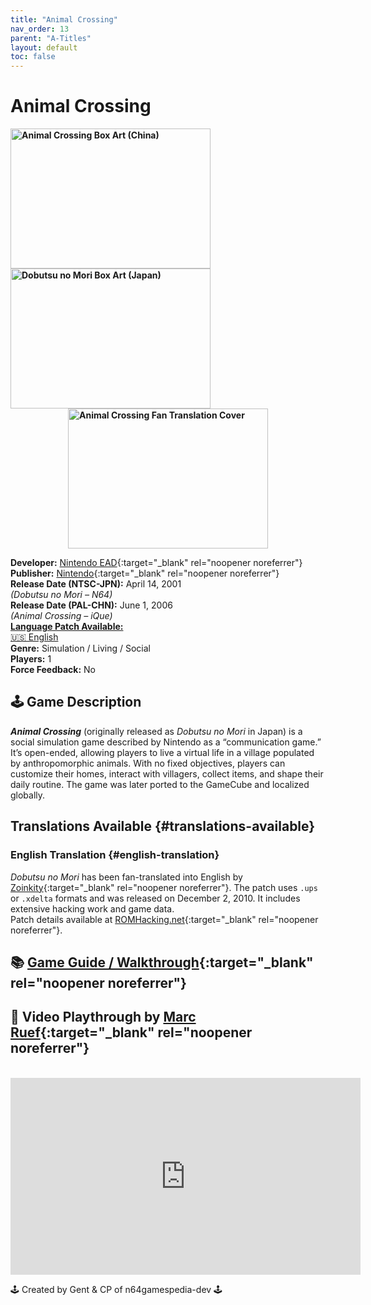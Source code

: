 ```yaml
---
title: "Animal Crossing"
nav_order: 13
parent: "A-Titles"
layout: default
toc: false
---
```


# Animal Crossing  
<b>  
<img src="https://raw.githubusercontent.com/TheGent/n64gamespedia/main/media/chn/animal-crossing.png" alt="Animal Crossing Box Art (China)" style="object-fit:cover;width:320px;height:224px"/>
<img src="https://raw.githubusercontent.com/TheGent/n64gamespedia/main/media/jp/dobutsu-no-mori.png" alt="Dobutsu no Mori Box Art (Japan)" style="object-fit:cover;width:320px;height:224px"/>
</b>
<b style="display:flex;justify-content:center">  
<img src="https://raw.githubusercontent.com/TheGent/n64gamespedia/main/media/trans/animal-crossing-(T-Eng).jpg" alt="Animal Crossing Fan Translation Cover" style="object-fit:cover;width:320px;height:224px"/>  
</b>

**Developer:** [Nintendo EAD](https://en.wikipedia.org/wiki/Nintendo_Entertainment_Analysis_%26_Development){:target="_blank" rel="noopener noreferrer"}  
**Publisher:** [Nintendo](https://en.wikipedia.org/wiki/Nintendo){:target="_blank" rel="noopener noreferrer"}  
**Release Date (NTSC-JPN):** April 14, 2001    
*(Dobutsu no Mori – N64)*  
**Release Date (PAL-CHN):** June 1, 2006    
*(Animal Crossing – iQue)*  
[**Language Patch Available:**](#translations-available)<br> 
[🇺🇸 English](#english-translation)  
**Genre:** Simulation / Living / Social  
**Players:** 1  
**Force Feedback:** No  

## 🕹️ Game Description  
<em><strong>Animal Crossing</strong></em> (originally released as *Dobutsu no Mori* in Japan) is a social simulation game described by Nintendo as a “communication game.” It’s open-ended, allowing players to live a virtual life in a village populated by anthropomorphic animals. With no fixed objectives, players can customize their homes, interact with villagers, collect items, and shape their daily routine. The game was later ported to the GameCube and localized globally.

## Translations Available {#translations-available}  
### English Translation {#english-translation}  
*Dobutsu no Mori* has been fan-translated into English by [Zoinkity](https://www.romhacking.net/community/803/){:target="_blank" rel="noopener noreferrer"}. The patch uses `.ups` or `.xdelta` formats and was released on December 2, 2010. It includes extensive hacking work and game data.  
Patch details available at [ROMHacking.net](https://www.romhacking.net/translations/1581/){:target="_blank" rel="noopener noreferrer"}.

## 📚 [Game Guide / Walkthrough](https://gamefaqs.gamespot.com/n64/579007-doubutsu-no-mori/faqs/39505){:target="_blank" rel="noopener noreferrer"}

## 🎥 Video Playthrough by [Marc Ruef](https://www.youtube.com/channel/UCOwn-PBOZDlCjziYSg2EXdg){:target="_blank" rel="noopener noreferrer"}  
<br />  
<iframe width="560" height="315" src="https://www.youtube.com/embed/jNu9Wbr3hBg" title="Animal Crossing – Full Playthrough by Marc Ruef" frameborder="0" allowfullscreen></iframe>

🕹️ Created by Gent & CP of n64gamespedia-dev 🕹️

<!-- Vault Format: n64gamespedia-dev -->
<!-- Protocol Source: _vault-specs/format-protocol.md -->
